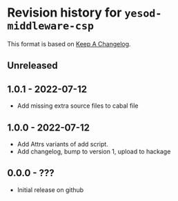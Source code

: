 # Revision history for `yesod-middleware-csp`

This format is based on [Keep A Changelog](https://keepachangelog.com/en/1.0.0).

## Unreleased

## 1.0.1 - 2022-07-12

+ Add missing extra source files to cabal file

## 1.0.0 - 2022-07-12

+ Add Attrs variants of add script.
+ Add changelog, bump to version 1, upload to hackage

## 0.0.0 - ???

+ Initial release on github
